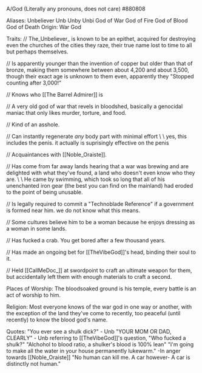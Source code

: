 A/God (Literally any pronouns, does not care)
\#880808

Aliases:
 Unbeliever
 Unb
 Unby
 Unbi
 God of War
 God of Fire
 God of Blood
 God of Death
Origin: War God

Traits:
 // The_Unbeliever_ is known to be an epithet, acquired for destroying even the churches of the cities they raze, their true name lost to time to all but perhaps themselves.

 // Is apparently younger than the invention of copper but older than that of bronze, making them somewhere between about 4,200 and about 3,500, though their exact age is unknown to them even, apparently they "Stopped counting after 3,000!"
 
 // Knows who [[The Barrel Admirer]] is

 // A very old god of war that revels in bloodshed, basically a genocidal maniac that only likes murder, torture, and food. 
 
 // Kind of an asshole. 

 // Can instantly regenerate _any_ body part with minimal effort
  \\ \\ yes, this includes the penis. it actually is suprisingly effective on the penis
 
 // Acquaintances with [[Noble_Oraiste]].
 
  // Has come from far away lands hearing that a war was brewing and are delighted with what they've found, a land who doesn't even know who they are.
   \\ \\ He came by swimming, which took so long that all of his unenchanted iron gear (the best you can find on the mainland) had eroded to the point of being unusable.

 // Is legally required to commit a "Technoblade Reference" if a government is formed near him. we do not know what this means.

 // Some cultures believe him to be a woman because he enjoys dressing as a woman in some lands.

 // Has fucked a crab. You get bored after a few thousand years.

 // Has made an ongoing bet for [[TheVibeGod]]'s head, binding their soul to it.

 // Held [[CallMeDoc_]] at swordpoint to craft an ultimate weapon for them, but accidentally left them with enough materials to craft a second.

Places of Worship: The bloodsoaked ground is his temple, every battle is an act of worship to him. 

Religion: Most everyone knows of the war god in one way or another, with the exception of the land they've come to recently, too peaceful (until recently) to know the blood god's name. 

Quotes:
 "You ever see a shulk dick?" - Unb
 "YOUR MOM OR DAD, CLEARLY" - Unb referring to [[TheVibeGod]]'s question, "Who fucked a shulk?"
 "Alchohol to blood ratio, a shulker's blood is 100% lean"
 "I'm going to make all the water in your house permanently lukewarm." -In anger towards [[Noble_Oraiste]]
   "No human can kill me. A car however- A car is distinctly not human."